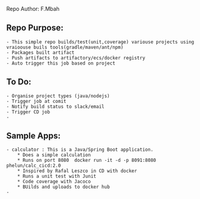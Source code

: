 Repo Author: 
F.Mbah

## Repo Purpose: 
    - This simple repo builds/test(unit,coverage) variouse projects using vraioouse buils tools(gradle/maven/ant/npm) 
    - Packages built artifact 
    - Push artifacts to artifactory/ecs/docker registry 
    - Auto trigger this job based on project 

## To Do: 
    - Organise project types (java/nodejs) 
    - Trigger job at comit 
    - Notify build status to slack/email
    - Trigger CD job
    - 

## Sample Apps: 
    - calculator : This is a Java/Spring Boot application.
        * Does a simple calculation
        * Runs on port 8080  docker run -it -d -p 8091:8080 phelun/calc_cicd:2.0
        * Inspired by Rafal Leszco in CD with docker 
        * Runs a unit test with Junit
        * Code coverage with Jacoco 
        * BUilds and uploads to docker hub
    - 
